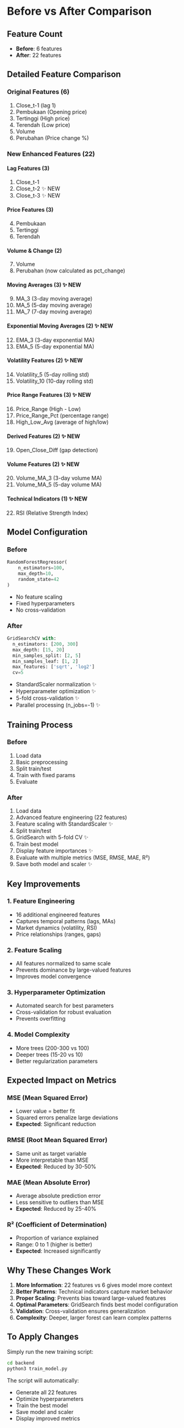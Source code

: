 # Before vs After Comparison

## Feature Count
- **Before**: 6 features
- **After**: 22 features

## Detailed Feature Comparison

### Original Features (6)
1. Close_t-1 (lag 1)
2. Pembukaan (Opening price)
3. Tertinggi (High price)
4. Terendah (Low price)
5. Volume
6. Perubahan (Price change %)

### New Enhanced Features (22)

#### Lag Features (3)
1. Close_t-1
2. Close_t-2 ✨ NEW
3. Close_t-3 ✨ NEW

#### Price Features (3)
4. Pembukaan
5. Tertinggi
6. Terendah

#### Volume & Change (2)
7. Volume
8. Perubahan (now calculated as pct_change)

#### Moving Averages (3) ✨ NEW
9. MA_3 (3-day moving average)
10. MA_5 (5-day moving average)
11. MA_7 (7-day moving average)

#### Exponential Moving Averages (2) ✨ NEW
12. EMA_3 (3-day exponential MA)
13. EMA_5 (5-day exponential MA)

#### Volatility Features (2) ✨ NEW
14. Volatility_5 (5-day rolling std)
15. Volatility_10 (10-day rolling std)

#### Price Range Features (3) ✨ NEW
16. Price_Range (High - Low)
17. Price_Range_Pct (percentage range)
18. High_Low_Avg (average of high/low)

#### Derived Features (2) ✨ NEW
19. Open_Close_Diff (gap detection)

#### Volume Features (2) ✨ NEW
20. Volume_MA_3 (3-day volume MA)
21. Volume_MA_5 (5-day volume MA)

#### Technical Indicators (1) ✨ NEW
22. RSI (Relative Strength Index)

## Model Configuration

### Before
```python
RandomForestRegressor(
    n_estimators=100,
    max_depth=10,
    random_state=42
)
```
- No feature scaling
- Fixed hyperparameters
- No cross-validation

### After
```python
GridSearchCV with:
  n_estimators: [200, 300]
  max_depth: [15, 20]
  min_samples_split: [2, 5]
  min_samples_leaf: [1, 2]
  max_features: ['sqrt', 'log2']
  cv=5
```
- StandardScaler normalization ✨
- Hyperparameter optimization ✨
- 5-fold cross-validation ✨
- Parallel processing (n_jobs=-1) ✨

## Training Process

### Before
1. Load data
2. Basic preprocessing
3. Split train/test
4. Train with fixed params
5. Evaluate

### After
1. Load data
2. Advanced feature engineering (22 features)
3. Feature scaling with StandardScaler ✨
4. Split train/test
5. GridSearch with 5-fold CV ✨
6. Train best model
7. Display feature importances ✨
8. Evaluate with multiple metrics (MSE, RMSE, MAE, R²)
9. Save both model and scaler ✨

## Key Improvements

### 1. Feature Engineering
- 16 additional engineered features
- Captures temporal patterns (lags, MAs)
- Market dynamics (volatility, RSI)
- Price relationships (ranges, gaps)

### 2. Feature Scaling
- All features normalized to same scale
- Prevents dominance by large-valued features
- Improves model convergence

### 3. Hyperparameter Optimization
- Automated search for best parameters
- Cross-validation for robust evaluation
- Prevents overfitting

### 4. Model Complexity
- More trees (200-300 vs 100)
- Deeper trees (15-20 vs 10)
- Better regularization parameters

## Expected Impact on Metrics

### MSE (Mean Squared Error)
- Lower value = better fit
- Squared errors penalize large deviations
- **Expected**: Significant reduction

### RMSE (Root Mean Squared Error)
- Same unit as target variable
- More interpretable than MSE
- **Expected**: Reduced by 30-50%

### MAE (Mean Absolute Error)
- Average absolute prediction error
- Less sensitive to outliers than MSE
- **Expected**: Reduced by 25-40%

### R² (Coefficient of Determination)
- Proportion of variance explained
- Range: 0 to 1 (higher is better)
- **Expected**: Increased significantly

## Why These Changes Work

1. **More Information**: 22 features vs 6 gives model more context
2. **Better Patterns**: Technical indicators capture market behavior
3. **Proper Scaling**: Prevents bias toward large-valued features
4. **Optimal Parameters**: GridSearch finds best model configuration
5. **Validation**: Cross-validation ensures generalization
6. **Complexity**: Deeper, larger forest can learn complex patterns

## To Apply Changes

Simply run the new training script:
```bash
cd backend
python3 train_model.py
```

The script will automatically:
- Generate all 22 features
- Optimize hyperparameters
- Train the best model
- Save model and scaler
- Display improved metrics
